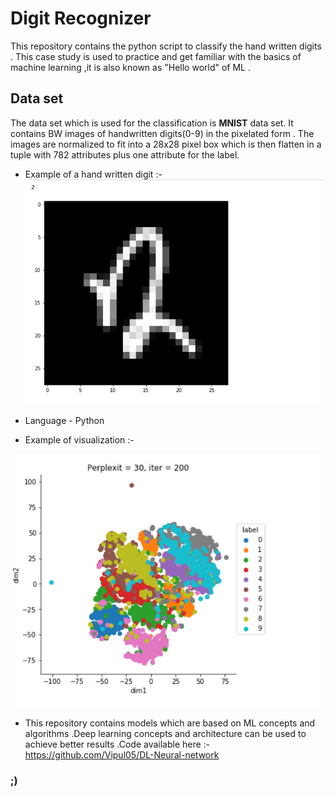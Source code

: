 # Digit Recognizer
This repository contains the python script to classify the hand written digits . This case study is used to practice and get familiar with the basics of machine learning ,it is also known as "Hello world" of ML . 
## Data set
The data set which is used for the classification is **MNIST**  data set. It contains BW images of handwritten digits(0-9) in the pixelated form . The images are normalized to fit into a 28x28 pixel box which is then flatten in a tuple with 782 attributes plus one attribute for the label. 
- Example of a hand written digit :-
![title](example.PNG)

* Language - Python

- Example of visualization :-



![title](example1.PNG)

* This repository contains models which are based on ML concepts and algorithms .Deep learning concepts and architecture can be used to achieve better results .Code available here :- https://github.com/Vipul05/DL-Neural-network
### ;)
